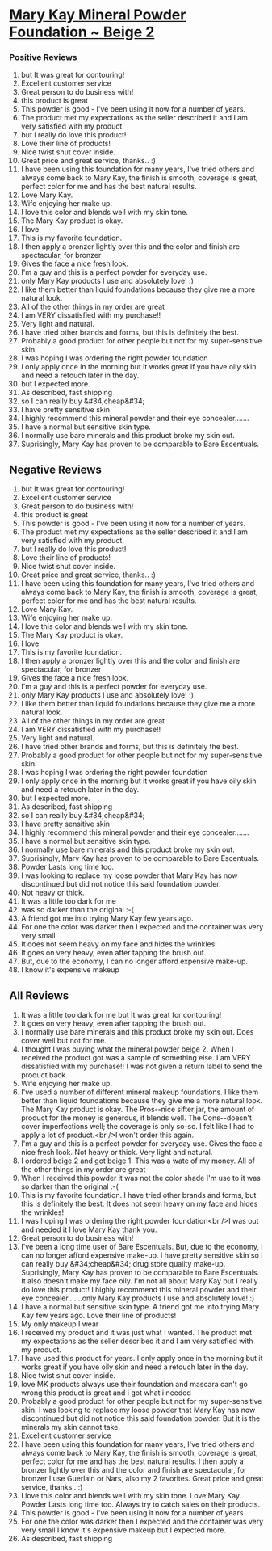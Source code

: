 # [Mary Kay Mineral Powder Foundation ~ Beige 2](https://products.checkmycream.com/products/Mary-Kay-Mineral-Powder-Foundation-~-Beige-2.html)

### Positive Reviews

<ol>
      <li>but It was great for contouring!</li>
      <li>Excellent customer service</li>
      <li>Great person to do business with!</li>
      <li>this product is great</li>
      <li>This powder is good - I&#x27;ve been using it now for a number of years.</li>
      <li>The product met my expectations as the seller described it and I am very satisfied with my product.</li>
      <li>but I really do love this product!  </li>
      <li>Love their line of products!</li>
      <li>Nice twist shut cover inside.</li>
      <li>Great price and great service, thanks.. :)</li>
      <li>I have been using this foundation for many years, I&#x27;ve tried others and always come back to Mary Kay, the finish is smooth, coverage is great, perfect color for me and has the best natural results.</li>
      <li>Love Mary Kay.</li>
      <li>Wife enjoying her make up.</li>
      <li>I love this color and blends well with my skin tone.</li>
      <li>The Mary Kay product is okay.  </li>
      <li>I love</li>
      <li>This is my favorite foundation.  </li>
      <li>I then apply a bronzer lightly over this and the color and finish are spectacular, for bronzer</li>
      <li>Gives the face a nice fresh look.</li>
      <li>I&#x27;m a guy and this is a perfect powder for everyday use.</li>
      <li>only Mary Kay products I use and absolutely love! :)</li>
      <li>I like them better than liquid foundations because they give me a more natural look.</li>
      <li>All of the other things in my order are great</li>
      <li>I am VERY dissatisfied with my purchase!!</li>
      <li>Very light and natural.</li>
      <li>I have tried other brands and forms, but this is definitely the best.  </li>
      <li>Probably a good product for other people but not for my super-sensitive skin.  </li>
      <li>I was hoping I was ordering the right powder foundation</li>
      <li>I only apply once in the morning but it works great if you have oily skin and need a retouch later in the day.</li>
      <li>but I expected more.</li>
      <li>As described, fast shipping</li>
      <li>so I can really buy &amp;#34;cheap&amp;#34;</li>
      <li>I have pretty sensitive skin</li>
      <li>I highly recommend this mineral powder and their eye concealer.......</li>
      <li>I have a normal but sensitive skin type.</li>
      <li>I normally use bare minerals and this product broke my skin out.</li>
      <li>Suprisingly, Mary Kay has proven to be comparable to Bare Escentuals.  </li>
</ol>


<h2>Negative Reviews</h2>
<ol>
<li> but It was great for contouring!</li>
<li> Excellent customer service</li>
<li> Great person to do business with!</li>
<li> this product is great</li>
<li> This powder is good - I&#x27;ve been using it now for a number of years.</li>
<li> The product met my expectations as the seller described it and I am very satisfied with my product.</li>
<li> but I really do love this product!  </li>
<li> Love their line of products!</li>
<li> Nice twist shut cover inside.</li>
<li> Great price and great service, thanks.. :)</li>
<li> I have been using this foundation for many years, I&#x27;ve tried others and always come back to Mary Kay, the finish is smooth, coverage is great, perfect color for me and has the best natural results.</li>
<li> Love Mary Kay.</li>
<li> Wife enjoying her make up.</li>
<li> I love this color and blends well with my skin tone.</li>
<li> The Mary Kay product is okay.  </li>
<li> I love</li>
<li> This is my favorite foundation.  </li>
<li> I then apply a bronzer lightly over this and the color and finish are spectacular, for bronzer</li>
<li> Gives the face a nice fresh look.</li>
<li> I&#x27;m a guy and this is a perfect powder for everyday use.</li>
<li> only Mary Kay products I use and absolutely love! :)</li>
<li> I like them better than liquid foundations because they give me a more natural look.</li>
<li> All of the other things in my order are great</li>
<li> I am VERY dissatisfied with my purchase!!</li>
<li> Very light and natural.</li>
<li> I have tried other brands and forms, but this is definitely the best.  </li>
<li> Probably a good product for other people but not for my super-sensitive skin.  </li>
<li> I was hoping I was ordering the right powder foundation</li>
<li> I only apply once in the morning but it works great if you have oily skin and need a retouch later in the day.</li>
<li> but I expected more.</li>
<li> As described, fast shipping</li>
<li> so I can really buy &amp;#34;cheap&amp;#34;</li>
<li> I have pretty sensitive skin</li>
<li> I highly recommend this mineral powder and their eye concealer.......</li>
<li> I have a normal but sensitive skin type.</li>
<li> I normally use bare minerals and this product broke my skin out.</li>
<li> Suprisingly, Mary Kay has proven to be comparable to Bare Escentuals.  </li>
<li> Powder Lasts long time too.</li>
<li> I was looking to replace my loose powder that Mary Kay has now discontinued but did not notice this said foundation powder.  </li>
<li> Not heavy or thick.</li>
<li> It was a little too dark for me</li>
<li> was so darker than the original :-(</li>
<li> A friend got me into trying Mary Kay few years ago.</li>
<li> For one the color was darker then I expected and the container was very very small</li>
<li> It does not seem heavy on my face and hides the wrinkles!</li>
<li> It goes on very heavy, even after tapping the brush out.</li>
<li> But, due to the economy, I can no longer afford expensive make-up.  </li>
<li> I know it&#x27;s expensive makeup</li>
</ol>

<h2>All Reviews</h2>

<ol>
    <li> It was a little too dark for me but It was great for contouring!</li>
    <li> It goes on very heavy, even after tapping the brush out.</li>
    <li> I normally use bare minerals and this product broke my skin out. Does cover well but not for me.</li>
    <li> I thought I was buying what the mineral powder beige 2. When I received the product got was a sample of something else. I am VERY dissatisfied with my purchase!! I was not given a return label to send the product back.</li>
    <li> Wife enjoying her make up.</li>
    <li> I&#x27;ve used a number of different mineral makeup foundations. I like them better than liquid foundations because they give me a more natural look. The Mary Kay product is okay.  The Pros--nice sifter jar, the amount of product for the money is generous, it blends well.  The Cons--doesn&#x27;t cover imperfections well; the coverage is only so-so. I felt like I had to apply a lot of product.&lt;br /&gt;I won&#x27;t order this again.</li>
    <li> I&#x27;m a guy and this is a perfect powder for everyday use. Gives the face a nice fresh look. Not heavy or thick. Very light and natural.</li>
    <li> I ordered beige 2 and got beige 1. This was a wate of my money. All of the other things in my order are great</li>
    <li> When I received this powder it was not the color shade I&#x27;m use to it was so darker than the original :-(</li>
    <li> This is my favorite foundation.  I have tried other brands and forms, but this is definitely the best.  It does not seem heavy on my face and hides the wrinkles!</li>
    <li> I was hoping I was ordering the right powder foundation&lt;br /&gt;I was out and needed it I love Mary Kay thank you.</li>
    <li> Great person to do business with!</li>
    <li> I&#x27;ve been a long time user of Bare Escentuals.  But, due to the economy, I can no longer afford expensive make-up.  I have pretty sensitive skin so I can really buy &amp;#34;cheap&amp;#34; drug store quality make-up.  Suprisingly, Mary Kay has proven to be comparable to Bare Escentuals.  It also doesn&#x27;t make my face oily.  I&#x27;m not all about Mary Kay but I really do love this product!  I highly recommend this mineral powder and their eye concealer.......only Mary Kay products I use and absolutely love! :)</li>
    <li> I have a normal but sensitive skin type. A friend got me into trying Mary Kay few years ago. Love their line of products!</li>
    <li> My only makeup I wear</li>
    <li> I received my product and it was just what I wanted. The product met my expectations as the seller described it and I am very satisfied with my product.</li>
    <li> I have used this product for years. I only apply once in the morning but it works great if you have oily skin and need a retouch later in the day.</li>
    <li> Nice twist shut cover inside.</li>
    <li> love MK products always use their foundation and mascara can&#x27;t go wrong this product is great and i got what i needed</li>
    <li> Probably a good product for other people but not for my super-sensitive skin.  I was looking to replace my loose powder that Mary Kay has now discontinued but did not notice this said foundation powder.  But it is the minerals my skin cannot take.</li>
    <li> Excellent customer service</li>
    <li> I have been using this foundation for many years, I&#x27;ve tried others and always come back to Mary Kay, the finish is smooth, coverage is great, perfect color for me and has the best natural results. I then apply a bronzer lightly over this and the color and finish are spectacular, for bronzer I use Guerlain or Nars, also my 2 favorites. Great price and great service, thanks.. :)</li>
    <li> I love this color and blends well with my skin tone. Love Mary Kay. Powder Lasts long time too. Always try to catch sales on their products.</li>
    <li> This powder is good - I&#x27;ve been using it now for a number of years.</li>
    <li> For one the color was darker then I expected and the container was very very small I know it&#x27;s expensive makeup but I expected more.</li>
    <li> As described, fast shipping</li>
</ol>




